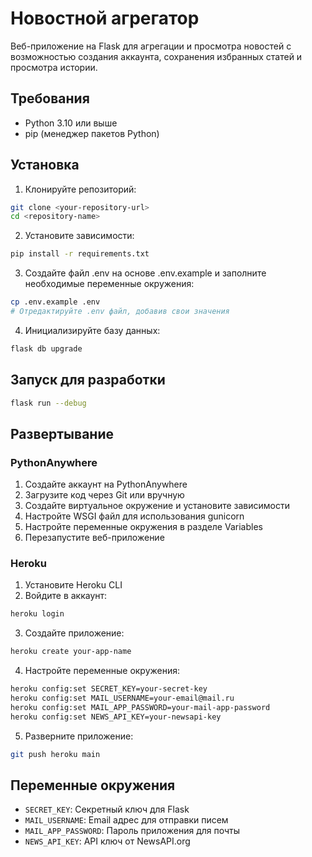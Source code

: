 # Новостной агрегатор

Веб-приложение на Flask для агрегации и просмотра новостей с возможностью создания аккаунта, сохранения избранных статей и просмотра истории.

## Требования

- Python 3.10 или выше
- pip (менеджер пакетов Python)

## Установка

1. Клонируйте репозиторий:
```bash
git clone <your-repository-url>
cd <repository-name>
```

2. Установите зависимости:
```bash
pip install -r requirements.txt
```

3. Создайте файл .env на основе .env.example и заполните необходимые переменные окружения:
```bash
cp .env.example .env
# Отредактируйте .env файл, добавив свои значения
```

4. Инициализируйте базу данных:
```bash
flask db upgrade
```

## Запуск для разработки

```bash
flask run --debug
```

## Развертывание

### PythonAnywhere

1. Создайте аккаунт на PythonAnywhere
2. Загрузите код через Git или вручную
3. Создайте виртуальное окружение и установите зависимости
4. Настройте WSGI файл для использования gunicorn
5. Настройте переменные окружения в разделе Variables
6. Перезапустите веб-приложение

### Heroku

1. Установите Heroku CLI
2. Войдите в аккаунт:
```bash
heroku login
```

3. Создайте приложение:
```bash
heroku create your-app-name
```

4. Настройте переменные окружения:
```bash
heroku config:set SECRET_KEY=your-secret-key
heroku config:set MAIL_USERNAME=your-email@mail.ru
heroku config:set MAIL_APP_PASSWORD=your-mail-app-password
heroku config:set NEWS_API_KEY=your-newsapi-key
```

5. Разверните приложение:
```bash
git push heroku main
```

## Переменные окружения

- `SECRET_KEY`: Секретный ключ для Flask
- `MAIL_USERNAME`: Email адрес для отправки писем
- `MAIL_APP_PASSWORD`: Пароль приложения для почты
- `NEWS_API_KEY`: API ключ от NewsAPI.org 